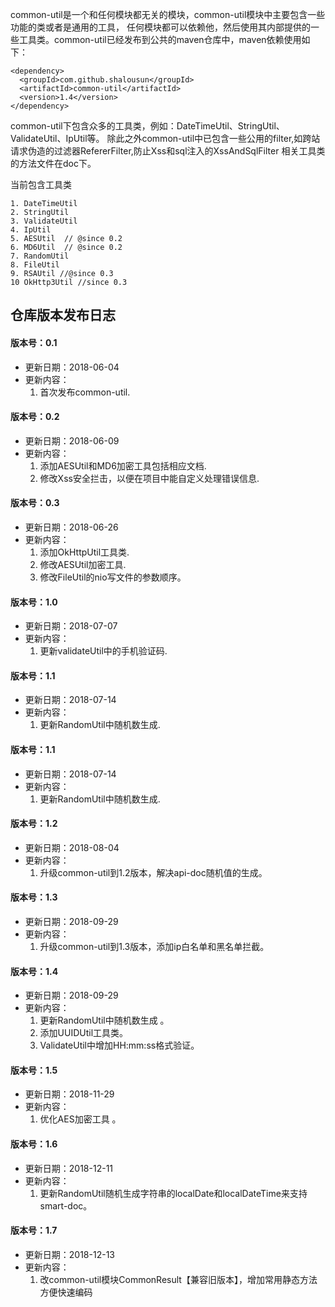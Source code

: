 common-util是一个和任何模块都无关的模块，common-util模块中主要包含一些功能的类或者是通用的工具，
任何模块都可以依赖他，然后使用其内部提供的一些工具类。common-util已经发布到公共的maven仓库中，maven依赖使用如下：

```
<dependency>
  <groupId>com.github.shalousun</groupId>
  <artifactId>common-util</artifactId>
  <version>1.4</version>
</dependency>
```
common-util下包含众多的工具类，例如：DateTimeUtil、StringUtil、ValidateUtil、IpUtil等。
除此之外common-util中已包含一些公用的filter,如跨站请求伪造的过滤器RefererFilter,防止Xss和sql注入的XssAndSqlFilter
相关工具类的方法文件在doc下。

当前包含工具类
```
1. DateTimeUtil
2. StringUtil
3. ValidateUtil
4. IpUtil
5. AESUtil  // @since 0.2
6. MD6Util  // @since 0.2
7. RandomUtil
8. FileUtil
9. RSAUtil //@since 0.3
10 OkHttp3Util //since 0.3
```
## 仓库版本发布日志
 
#### 版本号：0.1
- 更新日期：2018-06-04
- 更新内容：
	1. 首次发布common-util.
#### 版本号：0.2  
- 更新日期：2018-06-09 
- 更新内容：
	1. 添加AESUtil和MD6加密工具包括相应文档.
	2. 修改Xss安全拦击，以便在项目中能自定义处理错误信息.
#### 版本号：0.3  
- 更新日期：2018-06-26 
- 更新内容：
	1. 添加OkHttpUtil工具类.
	2. 修改AESUtil加密工具.
	3. 修改FileUtil的nio写文件的参数顺序。
#### 版本号：1.0  
- 更新日期：2018-07-07
- 更新内容：
	1. 更新validateUtil中的手机验证码.
#### 版本号：1.1 
- 更新日期：2018-07-14
- 更新内容：
	1. 更新RandomUtil中随机数生成.
#### 版本号：1.1 
- 更新日期：2018-07-14
- 更新内容：
	1. 更新RandomUtil中随机数生成.
#### 版本号：1.2
- 更新日期：2018-08-04
- 更新内容：
	1. 升级common-util到1.2版本，解决api-doc随机值的生成。
#### 版本号：1.3
- 更新日期：2018-09-29
- 更新内容：
	1. 升级common-util到1.3版本，添加ip白名单和黑名单拦截。
#### 版本号：1.4
- 更新日期：2018-09-29
- 更新内容：
	1. 更新RandomUtil中随机数生成 。
	2. 添加UUIDUtil工具类。
	3. ValidateUtil中增加HH:mm:ss格式验证。
#### 版本号：1.5
- 更新日期：2018-11-29
- 更新内容：
	1. 优化AES加密工具 。
#### 版本号：1.6
- 更新日期：2018-12-11
- 更新内容：
	1. 更新RandomUtil随机生成字符串的localDate和localDateTime来支持smart-doc。
#### 版本号：1.7
- 更新日期：2018-12-13
- 更新内容：
	1. 改common-util模块CommonResult【兼容旧版本】，增加常用静态方法方便快速编码
	